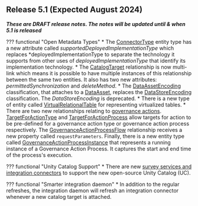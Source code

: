 <!-- SPDX-License-Identifier: CC-BY-4.0 -->
<!-- Copyright Contributors to the Egeria project. -->

## Release 5.1 (Expected August 2024)

_**These are DRAFT release notes.  The notes will be updated until & when 5.1 is released**_

??? functional "Open Metadata Types"
    * The [ConnectorType](/types/2/0201-Connectors-and-Connections) entity type has a new attribute called *supportedDeployedImplementationType* which replaces *deployedImplementationType to separate the technology it supports from other uses of *deployedImplementationType* that identify its implementation technology.
    * The [CatalogTarget](/types/4/0464-Dynamic-Integration-Groups) relationship is now multi-link which means it is possible to have multiple instances of this relationship between the same two entities.  It also has two new attributes: *permittedSynchronization* and *deleteMethod*.
    * The [DataAssetEncoding](/types/2/0210-Data-Stores) classification, that attaches to a [DataAsset](/types/0/0010-Base-Model), replaces the [DataStoreEncoding](/types/2/0210-Data-Stores) classification.  The *DataStoreEncoding* is deprecated.
    * There is a new type of entity called [VirtualRelationalTable](/types/2/0235-Information-View) for representing virtualized tables.
    * There are two new relationships relating to [governance actions](/concepts/governance-action).  [TargetForActionType](/types/4/0462-Governance-Action-Processes) and [TargetForActionProcess](/types/4/0462-Governance-Action-Processes) allow targets for action to be pre-defined for a governance action type or governance action process respectively.  The [GovernanceActionProcessFlow](/types/4/0462-Governance-Action-Processes) relationship receives a new property called `requestParameters`.  Finally, there is a new entity type called [GovernanceActionProcessInstance](/types/4/0462-Governance-Action-Processes) that represents a running instance of a Governance Action Process.  It captures the start and end time of the process's execution.

??? functional "Unity Catalog Support"
    * There are new [survey services and integration connectors](/connectors/unity-catalog) to support the new open-source Unity Catalog (UC).

??? functional "Smarter integration daemon"
    * In addition to the regular refreshes, the integration daemon will refresh an integration connector whenever a new catalog target is attached.




